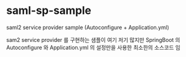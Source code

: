 # saml-sp-sample
saml2  service provider sample (Autoconfigure + Application.yml)

sam2 service provider 를 구현하는 샘플이 여기 저기 많지만
SpringBoot 의 Autoconfigure 와 Application.yml 의 설정만을 사용한 최소한의 소스코드 임
